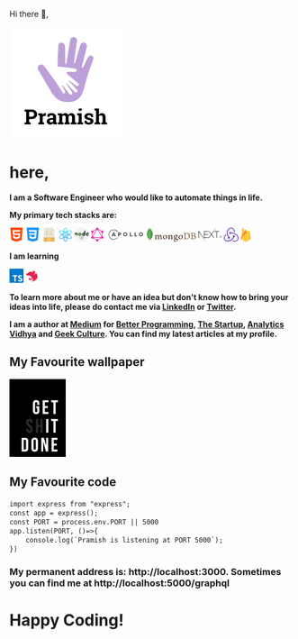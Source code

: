 Hi there 👋,

![Pramish Logo](pramish.png)

# here,

**I am a Software Engineer who would like to automate things in life.**

**My primary tech stacks are:**

<svg version="1.1" id="Layer_1" xmlns="http://www.w3.org/2000/svg" xmlns:xlink="http://www.w3.org/1999/xlink" x="0px" y="0px" height="25px"
	 viewBox="0 0 434.147 434.147" style="enable-background:new 0 0 434.147 434.147;" xml:space="preserve"><path style="fill:#FC490B;" d="M27.336,14.372l28.177,360.474c0.423,5.413,4.087,10.029,9.263,11.67l148.268,47.008
	c2.622,0.831,5.437,0.831,8.059,0l148.268-47.008c5.176-1.641,8.84-6.257,9.263-11.67l28.177-360.474
	C407.417,6.622,401.292,0,393.519,0H40.629C32.856,0,26.731,6.622,27.336,14.372z M334.553,126.215H150.918l5.542,51.105h174.099
	L319.17,323.013l-102.096,32.369l-102.096-32.369l-5.95-76.116h53.588v37.336l55.89,15l55.556-15l4.31-59.503H107.295L95.937,79.419
	H338.21L334.553,126.215z"/><g></g><g></g><g></g><g></g><g></g><g></g><g></g><g></g><g></g><g></g><g></g><g></g><g></g><g></g><g></g>
</svg> <svg version="1.1" id="Capa_1" xmlns="http://www.w3.org/2000/svg" xmlns:xlink="http://www.w3.org/1999/xlink" x="0px" y="0px" height="25px"
	 viewBox="0 0 512 512" style="enable-background:new 0 0 512 512;" xml:space="preserve"><polygon style="fill:#2196F3;" points="32,0 72.8,460.8 256,512 439.136,460.832 480,0 "/><polygon style="fill:#FAFAFA;" points="392.768,150.688 387.616,208.576 372.064,382.112 256,414.208 255.904,414.24 
	139.904,382.112 131.808,291.36 188.64,291.36 192.864,338.432 255.936,355.456 255.968,355.424 319.136,338.4 327.744,259.968 
	129.088,260.512 123.456,206.88 332.512,204.416 336.736,147.008 117.856,147.616 114.176,94.208 256,94.208 397.824,94.208 "/><g></g><g></g><g></g><g></g><g></g><g></g><g></g><g></g><g></g><g></g><g></g><g></g><g></g><g></g><g></g></svg>
<svg version="1.1" id="Capa_1" xmlns="http://www.w3.org/2000/svg" xmlns:xlink="http://www.w3.org/1999/xlink" x="0px" y="0px" height="25px"
	 viewBox="0 0 56 56" style="enable-background:new 0 0 56 56;" xml:space="preserve"><g><path style="fill:#E9E9E0;" d="M36.985,0H7.963C7.155,0,6.5,0.655,6.5,1.926V55c0,0.345,0.655,1,1.463,1h40.074
		c0.808,0,1.463-0.655,1.463-1V12.978c0-0.696-0.093-0.92-0.257-1.085L37.607,0.257C37.442,0.093,37.218,0,36.985,0z"/><polygon style="fill:#D9D7CA;" points="37.5,0.151 37.5,12 49.349,12 	"/><path style="fill:#EEAF4B;" d="M48.037,56H7.963C7.155,56,6.5,55.345,6.5,54.537V39h43v15.537C49.5,55.345,48.845,56,48.037,56z"/><g><path style="fill:#FFFFFF;" d="M26.021,42.719v7.848c0,0.474-0.087,0.873-0.26,1.196c-0.174,0.323-0.406,0.583-0.697,0.779
			c-0.292,0.196-0.627,0.333-1.005,0.41s-0.769,0.116-1.169,0.116c-0.201,0-0.436-0.021-0.704-0.062s-0.547-0.104-0.834-0.191
			s-0.563-0.185-0.827-0.294c-0.265-0.109-0.488-0.232-0.67-0.369l0.697-1.107c0.091,0.063,0.221,0.13,0.39,0.198
			s0.353,0.132,0.554,0.191c0.2,0.06,0.41,0.111,0.629,0.157s0.424,0.068,0.615,0.068c0.482,0,0.868-0.094,1.155-0.28
			s0.439-0.504,0.458-0.95v-7.711H26.021z"/><path style="fill:#FFFFFF;" d="M34.184,50.238c0,0.364-0.075,0.718-0.226,1.06s-0.362,0.643-0.636,0.902s-0.611,0.467-1.012,0.622
			c-0.401,0.155-0.857,0.232-1.367,0.232c-0.219,0-0.444-0.012-0.677-0.034s-0.468-0.062-0.704-0.116
			c-0.237-0.055-0.463-0.13-0.677-0.226s-0.399-0.212-0.554-0.349l0.287-1.176c0.127,0.073,0.289,0.144,0.485,0.212
			s0.398,0.132,0.608,0.191c0.209,0.06,0.419,0.107,0.629,0.144c0.209,0.036,0.405,0.055,0.588,0.055c0.556,0,0.982-0.13,1.278-0.39
			s0.444-0.645,0.444-1.155c0-0.31-0.105-0.574-0.314-0.793c-0.21-0.219-0.472-0.417-0.786-0.595s-0.654-0.355-1.019-0.533
			c-0.365-0.178-0.707-0.388-1.025-0.629c-0.319-0.241-0.584-0.526-0.793-0.854c-0.21-0.328-0.314-0.738-0.314-1.23
			c0-0.446,0.082-0.843,0.246-1.189s0.385-0.641,0.663-0.882s0.602-0.426,0.971-0.554s0.759-0.191,1.169-0.191
			c0.419,0,0.843,0.039,1.271,0.116c0.428,0.077,0.774,0.203,1.039,0.376c-0.055,0.118-0.119,0.248-0.191,0.39
			c-0.073,0.142-0.142,0.273-0.205,0.396c-0.064,0.123-0.119,0.226-0.164,0.308c-0.046,0.082-0.073,0.128-0.082,0.137
			c-0.055-0.027-0.116-0.063-0.185-0.109s-0.167-0.091-0.294-0.137c-0.128-0.046-0.297-0.077-0.506-0.096
			c-0.21-0.019-0.479-0.014-0.807,0.014c-0.183,0.019-0.355,0.07-0.52,0.157s-0.311,0.193-0.438,0.321
			c-0.128,0.128-0.229,0.271-0.301,0.431c-0.073,0.159-0.109,0.313-0.109,0.458c0,0.364,0.104,0.658,0.314,0.882
			c0.209,0.224,0.469,0.419,0.779,0.588c0.31,0.169,0.646,0.333,1.012,0.492c0.364,0.159,0.704,0.354,1.019,0.581
			s0.576,0.513,0.786,0.854C34.078,49.261,34.184,49.7,34.184,50.238z"/></g><g><path style="fill:#EEAF4B;" d="M19.5,19v-4c0-0.551,0.448-1,1-1c0.553,0,1-0.448,1-1s-0.447-1-1-1c-1.654,0-3,1.346-3,3v4
			c0,1.103-0.897,2-2,2c-0.553,0-1,0.448-1,1s0.447,1,1,1c1.103,0,2,0.897,2,2v4c0,1.654,1.346,3,3,3c0.553,0,1-0.448,1-1
			s-0.447-1-1-1c-0.552,0-1-0.449-1-1v-4c0-1.2-0.542-2.266-1.382-3C18.958,21.266,19.5,20.2,19.5,19z"/><circle style="fill:#EEAF4B;" cx="27.5" cy="18.5" r="1.5"/><path style="fill:#EEAF4B;" d="M39.5,21c-1.103,0-2-0.897-2-2v-4c0-1.654-1.346-3-3-3c-0.553,0-1,0.448-1,1s0.447,1,1,1
			c0.552,0,1,0.449,1,1v4c0,1.2,0.542,2.266,1.382,3c-0.84,0.734-1.382,1.8-1.382,3v4c0,0.551-0.448,1-1,1c-0.553,0-1,0.448-1,1
			s0.447,1,1,1c1.654,0,3-1.346,3-3v-4c0-1.103,0.897-2,2-2c0.553,0,1-0.448,1-1S40.053,21,39.5,21z"/><path style="fill:#EEAF4B;" d="M27.5,24c-0.553,0-1,0.448-1,1v3c0,0.552,0.447,1,1,1s1-0.448,1-1v-3
			C28.5,24.448,28.053,24,27.5,24z"/></g></g><g></g><g></g><g></g><g></g><g></g><g></g><g></g><g></g><g></g><g></g><g></g><g></g><g></g><g></g><g></g></svg> <svg height="25px" viewBox="-28 0 480 480" xmlns="http://www.w3.org/2000/svg" xmlns:xlink="http://www.w3.org/1999/xlink"><linearGradient id="a" gradientUnits="userSpaceOnUse" x1="212.205037" x2="212.205037" y1="476.432" y2="-26.208"><stop offset="0" stop-color="#006df0"/><stop offset="1" stop-color="#00e7f0"/></linearGradient><g fill="url(#a)"><path d="m212.203125 200c-22.089844 0-40 17.910156-40 40s17.910156 40 40 40c22.09375 0 40-17.910156 40-40-.023437-22.082031-17.917969-39.972656-40-40zm0 64c-13.253906 0-24-10.746094-24-24s10.746094-24 24-24c13.257813 0 24 10.746094 24 24s-10.742187 24-24 24zm0 0"/><path d="m351.40625 240c12.023438-10.164062 23.449219-21.015625 34.222656-32.496094 34.214844-37.007812 46.128906-67.273437 34.449219-87.503906-16.800781-29.0625-73.234375-23.671875-138.242187-.566406-12.519532-67.847656-36.078126-119.433594-69.632813-119.433594-33.550781 0-57.109375 51.585938-69.597656 119.441406-65.007813-23.105468-121.464844-28.496094-138.242188.558594-11.679687 20.230469.234375 50.496094 34.449219 87.503906 10.765625 11.480469 22.179688 22.328125 34.191406 32.496094-12.023437 10.164062-23.449218 21.015625-34.222656 32.496094-34.191406 37.007812-46.105469 67.273437-34.425781 87.503906 8 13.871094 25.050781 19.894531 47.753906 19.894531 31.011719-1.519531 61.574219-8.050781 90.496094-19.34375 12.488281 67.863281 36.046875 119.449219 69.597656 119.449219 33.554687 0 57.113281-51.585938 69.601563-119.441406 28.921874 11.285156 59.480468 17.816406 90.488281 19.335937 22.695312 0 39.742187-6.03125 47.753906-19.894531 11.679687-20.230469-.234375-50.496094-34.449219-87.503906-10.765625-11.480469-22.179687-22.328125-34.191406-32.496094zm54.816406-112c7.488282 12.976562-4.601562 38.640625-32.335937 68.640625-10.984375 11.6875-22.65625 22.703125-34.960938 32.992187-14.769531-11.878906-30.855469-23.65625-48.121093-35.066406-1.253907-20.253906-3.359376-40.207031-6.273438-59.199218 64.472656-23.144532 111.480469-24.96875 121.664062-7.367188zm-162.019531 167.425781c-10.847656 6.25-21.511719 12.066407-32 17.453125-10.472656-5.375-21.140625-11.195312-32-17.453125-10.710937-6.1875-21.046875-12.59375-31.117187-19.089843-.585938-11.726563-.882813-23.839844-.882813-36.335938s.296875-24.609375.882813-36.335938c10.070312-6.496093 20.40625-12.902343 31.117187-19.089843 10.839844-6.253907 21.507813-12.070313 32-17.445313 10.480469 5.390625 21.167969 11.199219 32 17.445313 10.714844 6.1875 21.050781 12.59375 31.121094 19.089843.585937 11.726563.878906 23.839844.878906 36.335938s-.292969 24.609375-.878906 36.335938c-10.070313 6.496093-20.40625 12.902343-31.121094 19.089843zm29.867187.710938c-1.167968 15.046875-2.785156 29.328125-4.800781 42.742187-12.625-4.984375-25.808593-10.726562-39.433593-17.246094 7.519531-4 14.992187-8.105468 22.34375-12.34375 7.351562-4.242187 14.738281-8.695312 21.890624-13.152343zm-79.519531 25.464843c-13.601562 6.511719-26.808593 12.261719-39.433593 17.246094-1.992188-13.414062-3.609376-27.695312-4.800782-42.742187 7.152344 4.453125 14.441406 8.835937 21.863282 13.152343 7.378906 4.269532 14.847656 8.34375 22.371093 12.34375zm-61.890625-56.21875c-12.175781-8.335937-23.671875-16.796874-34.496094-25.382812 10.796876-8.570312 22.292969-17.042969 34.496094-25.414062-.289062 8.476562-.457031 16.964843-.457031 25.414062s.167969 16.9375.457031 25.414062zm17.679688-81.550781c1.167968-15.039062 2.785156-29.3125 4.800781-42.71875 12.609375 4.976563 25.777344 10.726563 39.382813 17.230469-7.507813 3.988281-14.941407 8.101562-22.292969 12.335938-7.457031 4.320312-14.753907 8.714843-21.890625 13.183593zm79.539062-25.433593c13.597656-6.511719 26.796875-12.253907 39.414063-17.238282 1.992187 13.414063 3.609375 27.695313 4.800781 42.742188-7.167969-4.484375-14.464844-8.882813-21.890625-13.191406-7.34375-4.238282-14.804687-8.3125-22.324219-12.3125zm61.871094 56.226562c12.175781 8.328125 23.671875 16.789062 34.496094 25.375-10.796875 8.566406-22.292969 17.039062-34.496094 25.414062.285156-8.476562.453125-16.964843.453125-25.414062s-.167969-16.9375-.453125-25.414062zm-79.546875-198.625c20.363281 0 42.273437 41.65625 54.441406 109.078125-17.902343 6.96875-36.246093 15.128906-54.398437 24.179687-18.191406-9.050781-36.546875-17.210937-54.402344-24.179687 12.089844-67.414063 34-109.078125 54.359375-109.078125zm-161.652344 180.640625c-27.738281-30-39.824219-55.664063-32.335937-68.640625 4.519531-7.824219 16.277344-11.816406 33.597656-11.816406 30.207031 1.589844 59.957031 8.074218 88.089844 19.199218-2.914063 18.960938-5.015625 38.90625-6.273438 59.152344-17.265625 11.410156-33.351562 23.199219-48.121094 35.066406-12.300781-10.277343-23.976562-21.285156-34.957031-32.960937zm-32.335937 155.359375c-7.488282-12.976562 4.597656-38.640625 32.335937-68.640625 10.980469-11.6875 22.652344-22.703125 34.957031-32.992187 14.769532 11.878906 30.855469 23.65625 48.121094 35.066406 1.257813 20.253906 3.359375 40.207031 6.273438 59.199218-64.496094 23.144532-111.503906 24.96875-121.6875 7.367188zm193.988281 112c-20.359375 0-42.261719-41.65625-54.398437-109.070312 17.894531-6.96875 36.25-15.128907 54.441406-24.175782 18.191406 9.046875 36.542968 17.207032 54.4375 24.175782-12.214844 67.414062-34.117188 109.070312-54.480469 109.070312zm193.992187-112c-10.175781 17.601562-57.214843 15.777344-121.6875-7.390625 2.914063-18.96875 5.015626-38.921875 6.273438-59.203125 17.265625-11.40625 33.351562-23.199219 48.121094-35.0625 12.304687 10.285156 23.976562 21.304688 34.957031 32.992188 27.738281 30.023437 39.824219 55.6875 32.335937 68.664062zm0 0"/></g></svg> <svg height="25px" version="1.1" id="Capa_1" xmlns="http://www.w3.org/2000/svg" xmlns:xlink="http://www.w3.org/1999/xlink" x="0px" y="0px"
	 viewBox="0 0 512 512" style="enable-background:new 0 0 512 512;" xml:space="preserve"><path style="fill:#F2F2F2;" d="M512,256c0,141.385-114.615,256-256,256C125.555,512,17.899,414.438,2.027,288.298
	C0.69,277.723,0,266.94,0,256c0-20.041,2.299-39.549,6.656-58.264C33.029,84.428,134.656,0,256,0
	c121.041,0,222.469,84.01,249.135,196.901c3.5,14.764,5.705,30.02,6.51,45.641C511.885,247.003,512,251.486,512,256z"/><polygon style="fill:#3B8739;" points="243.195,276.559 243.195,210 185.553,176.721 127.912,210 127.912,276.559 185.553,309.838 
	"/><path style="fill:#333333;" d="M470.204,266.459l37.564,21.692l-37.564,21.692l-57.637-33.28v-66.56l57.637-33.28l34.931,20.177
	c3.5,14.764,5.705,30.02,6.51,45.641l-21.358,12.33v-23.186l-20.083-11.588l-20.083,11.588v23.186L470.204,266.459z"/><polygon style="fill:#66A060;" points="481.392,249.74 481.392,236.82 470.203,230.36 459.013,236.82 459.013,249.74 
	470.203,256.201 "/><path style="fill:#333333;" d="M100.686,210.004v87.771l-38.442-21.932v-44.993L43.05,219.763l-19.195,11.086v44.993L2.027,288.298
	C0.69,277.723,0,266.94,0,256c0-20.041,2.299-39.549,6.656-58.264l36.394-21.013L100.686,210.004z"/><rect x="127.906" y="210.001" transform="matrix(0.5 0.866 -0.866 0.5 303.4564 -39.0495)" style="fill:#6DA75D;" width="115.281" height="66.557"/><polygon style="fill:#55A344;" points="127.912,276.559 147.704,244.283 127.912,210 "/><polygon style="fill:#639D57;" points="223.979,243.277 243.195,210 185.553,176.721 "/><path style="fill:#333333;" d="M346.551,99.579v88.304l-19.32-11.16l-57.647,33.28v66.56l57.647,33.28l57.637-33.28V120.09
	L346.551,99.579z M346.446,254.37l-19.216,11.097l-19.216-11.097v-22.183l19.216-11.097l19.216,11.097V254.37z"/><g><path style="fill:#66A060;" d="M282.149,358.717c0,0-1.132-9.729-11.539-9.729c-10.408,0-17.534,1.357-17.534,7.127
		s20.25,5.77,27.943,8.032c7.693,2.262,14.48,8.145,11.086,18.553c-3.394,10.408-13.802,11.539-29.866,11.539
		s-19.685-13.35-19.685-18.553h9.05c0,0-1.132,8.145,9.502,9.502c10.634,1.357,20.802,2.121,22.173-6.108
		c1.81-10.861-34.391-5.43-37.559-16.064c-2.676-8.985-1.132-20.815,16.969-22.626c18.101-1.811,28.056,6.181,28.056,18.101
		L282.149,358.717z"/><path style="fill:#66A060;" d="M194.723,401.131l20.008,11.551c10.053,5.804,22.619-1.451,22.619-13.059v-20.242v-37.253h-8.155
		v55.227c0,6.339-6.862,10.302-12.353,7.131l-13.965-8.062v-58.94l51.043-29.467l51.043,29.467v58.94l-51.043,29.467l-14.704-8.489
		l-9.602,3.872l24.305,14.033l59.198-34.179v-68.351L253.92,298.6l-59.198,34.179v68.352H194.723z"/></g><g></g><g></g><g></g><g></g><g></g><g></g><g></g><g></g><g></g><g></g><g></g><g></g><g></g><g></g><g></g>
</svg> <svg height="25px" viewBox="0 0 256 288" xmlns="http://www.w3.org/2000/svg" preserveAspectRatio="xMidYMid"><path d="M152.576 32.963l59.146 34.15a25.819 25.819 0 0 1 5.818-4.604c12.266-7.052 27.912-2.865 35.037 9.402 7.052 12.267 2.865 27.912-9.402 35.037a25.698 25.698 0 0 1-6.831 2.72v68.325a25.7 25.7 0 0 1 6.758 2.702c12.34 7.125 16.527 22.771 9.402 35.038-7.052 12.266-22.771 16.453-35.038 9.402a25.464 25.464 0 0 1-6.34-5.147l-58.786 33.94a25.671 25.671 0 0 1 1.295 8.08c0 14.103-11.458 25.636-25.635 25.636-14.177 0-25.635-11.46-25.635-25.636 0-2.52.362-4.954 1.037-7.253l-59.13-34.14a25.824 25.824 0 0 1-5.738 4.52c-12.34 7.051-27.986 2.864-35.038-9.402-7.051-12.267-2.864-27.913 9.402-35.038a25.71 25.71 0 0 1 6.758-2.703v-68.324a25.698 25.698 0 0 1-6.831-2.72C.558 99.897-3.629 84.178 3.423 71.911c7.052-12.267 22.77-16.454 35.037-9.402a25.82 25.82 0 0 1 5.79 4.575l59.163-34.159a25.707 25.707 0 0 1-1.048-7.29C102.365 11.46 113.823 0 128 0c14.177 0 25.635 11.459 25.635 25.635 0 2.548-.37 5.007-1.059 7.328zm-6.162 10.522l59.287 34.23a25.599 25.599 0 0 0 2.437 19.831c3.609 6.278 9.488 10.44 16.013 12.062v68.41c-.333.081-.664.17-.993.264L145.725 44.17c.234-.224.464-.452.689-.684zm-36.123.7l-77.432 134.11a25.824 25.824 0 0 0-1.01-.27v-68.417c6.525-1.622 12.404-5.784 16.013-12.062a25.6 25.6 0 0 0 2.427-19.869l59.27-34.22c.239.247.483.49.732.727zm24.872 6.075l77.414 134.08a25.492 25.492 0 0 0-4.513 5.757 25.7 25.7 0 0 0-2.702 6.758H50.64a25.71 25.71 0 0 0-2.704-6.758 25.825 25.825 0 0 0-4.506-5.724l77.429-134.107A25.715 25.715 0 0 0 128 51.27c2.487 0 4.89-.352 7.163-1.01zm11.795 194.478l58.902-34.008a25.865 25.865 0 0 1-.473-1.682H50.607c-.082.333-.171.663-.266.992l59.19 34.175A25.558 25.558 0 0 1 128 236.373a25.564 25.564 0 0 1 18.958 8.365z" fill="#E535AB" fill-rule="evenodd"/></svg>
<svg viewBox="-64 -42 972.6 331.6" xmlns="http://www.w3.org/2000/svg" height="25px"><g fill="#333"><path d="M137.6 72.4h-24.3l-35.1 91.1h22l5.7-15.5h33.2l-6-17h-21.9l14.2-39.2 25.3 71.7h22zM506.9 163.5V72.4h19.5v74h38.5v17.1zM619.4 163.5V72.4H639v74h38.5v17.1zM398.7 88.7c16.2 0 29.3 13.1 29.3 29.3s-13.1 29.3-29.3 29.3-29.3-13.1-29.3-29.3 13.2-29.3 29.3-29.3m0-17.8c-26 0-47.1 21.1-47.1 47.1s21.1 47.1 47.1 47.1 47.1-21.1 47.1-47.1-21.1-47.1-47.1-47.1zM767.3 88.7c16.2 0 29.3 13.1 29.3 29.3s-13.1 29.3-29.3 29.3S738 134.2 738 118s13.1-29.3 29.3-29.3m0-17.8c-26 0-47.1 21.1-47.1 47.1s21.1 47.1 47.1 47.1 47.1-21.1 47.1-47.1-21.1-47.1-47.1-47.1zM272 72.4h-42.5v91.1h19.4v-31.4H272c16.2 0 29.3-13.7 29.3-29.9 0-16.1-13.1-29.8-29.3-29.8zm0 41.9h-23.1V90.2H272c6.3 0 11.5 5.7 11.5 12s-5.2 12.1-11.5 12.1z"/><path d="M212.8 191.1c-1.7 0-3.2.8-4.1 2.1 0 0-4.4 5-6.7 7.4-10 10-21.6 17.8-34.5 23.3-13.4 5.7-27.6 8.5-42.3 8.5s-28.9-2.9-42.3-8.5c-12.9-5.5-24.6-13.3-34.5-23.3-10-10-17.8-21.6-23.3-34.5-5.7-13.4-8.5-27.6-8.5-42.3s2.9-28.9 8.5-42.3C30.5 68.6 38.3 56.9 48.3 47c10-10 21.6-17.8 34.5-23.3 13.4-5.7 27.6-8.5 42.3-8.5s28.9 2.9 42.3 8.5c9.4 4 18.1 9.2 26 15.6-.4 1.2-.7 2.6-.7 4 0 6.8 5.5 12.3 12.3 12.3s12.3-5.5 12.3-12.3S211.8 31 205 31c-1.7 0-3.3.3-4.7 1-20.5-16.8-46.6-26.9-75.2-26.9C59.6 5.1 6.5 58.2 6.5 123.8s53.1 118.7 118.7 118.7c36.7 0 69.4-16.6 91.2-42.8.9-.9 1.5-2.2 1.5-3.5-.1-2.8-2.4-5.1-5.1-5.1z"/></g><path d="M908.6 289.6H-64V-42h972.6z" fill="none"/></svg><svg height="25px" viewBox="0 0 512 146" xmlns="http://www.w3.org/2000/svg"><g fill="none" fill-rule="evenodd"><path d="M476.713 60.463c-.46.092-.922 1.107-.922 1.66-.092 3.692-.184 13.474-.184 20.118 0 .185.276.554.553.554 1.384.092 4.706.184 7.567.184 3.968 0 6.275-.553 7.568-1.106 3.321-1.662 4.89-5.261 4.89-9.23 0-8.95-6.275-12.365-15.596-12.365-.646-.092-2.49-.092-3.876.185zm23.81 41.25c0-9.136-6.737-14.212-18.918-14.212-.554 0-4.43-.092-5.353.092-.277.093-.645.278-.645.555 0 6.551-.093 16.98.184 21.04.184 1.753 1.477 4.245 3.046 4.983 1.66.923 5.444 1.107 8.028 1.107 7.29 0 13.658-4.06 13.658-13.565zm-42.634-46.325c.922 0 3.69.276 10.796.276 6.737 0 12.089-.184 18.641-.184 8.028 0 19.102 2.86 19.102 14.857 0 5.906-4.153 10.613-9.597 12.92-.276.092-.276.276 0 .368 7.751 1.939 14.581 6.737 14.581 15.78 0 8.86-5.537 14.489-13.566 17.996-4.891 2.122-10.981 2.86-17.164 2.86-4.707 0-17.349-.553-24.362-.368-.738-.278.646-3.6 1.291-4.153 1.662-.093 2.953-.185 4.707-.739 2.492-.645 2.768-1.384 3.137-5.167.185-3.23.185-14.674.185-22.794 0-11.166.093-18.733 0-22.424-.092-2.86-1.107-3.784-3.137-4.338-1.57-.276-4.153-.646-6.276-.922-.462-.462 1.107-3.6 1.662-3.968zm-53.248 57.399c2.216 1.752 6.553 2.49 10.429 2.49 4.983 0 9.966-.921 14.765-5.26 4.891-4.428 8.305-11.257 8.305-22.146 0-10.429-3.968-18.919-12.089-23.901-4.614-2.862-10.52-4.06-17.349-4.06-2.03 0-3.968.092-5.167.645-.278.185-.923 1.015-.923 1.476-.185 1.846-.185 16.057-.185 24.363 0 8.582 0 20.579.185 21.963 0 1.385.645 3.507 2.03 4.43zm-20.948-57.4c1.754 0 8.49.277 11.72.277 5.815 0 9.967-.276 20.948-.276 9.228 0 16.98 2.491 22.517 7.197 6.736 5.814 10.244 13.843 10.244 23.624 0 13.935-6.368 21.964-12.736 26.578-6.366 4.706-14.672 7.474-26.484 7.474-6.275 0-17.072-.184-26.024-.277h-.092c-.461-.83.738-4.06 1.476-4.152 2.4-.277 3.046-.37 4.246-.83 1.937-.739 2.307-1.754 2.584-5.168.276-6.368.184-14.027.184-22.702 0-6.182.092-18.272-.093-22.148-.276-3.229-1.66-4.06-4.429-4.614-1.384-.276-3.23-.646-5.813-.922-.37-.647 1.291-3.507 1.752-4.06z" fill="#8E714E"/><path d="M272.033 116.385c-2.307-.277-3.968-.645-5.998-1.568-.277-.185-.739-1.107-.739-1.477-.184-3.23-.184-12.458-.184-18.64 0-4.984-.83-9.321-2.953-12.366-2.492-3.508-6.09-5.537-10.705-5.537-4.06 0-9.505 2.768-14.027 6.644-.092.092-.83.739-.738-.277 0-1.015.185-3.045.277-4.43.093-1.292-.646-1.937-.646-1.937-2.953 1.476-11.258 3.414-14.304 3.69-2.214.463-2.768 2.585-.46 3.323h.092c2.49.738 4.152 1.569 5.443 2.4.923.738.831 1.753.831 2.584.092 6.92.092 17.533-.184 23.347-.092 2.307-.738 3.137-2.4 3.506l.185-.092c-1.292.277-2.307.553-3.876.738-.554.554-.554 3.507 0 4.153 1.015 0 6.367-.277 10.798-.277 6.09 0 9.228.277 10.796.277.646-.738.831-3.507.462-4.153-1.754-.092-3.046-.276-4.245-.646-1.661-.37-2.123-1.199-2.216-3.137-.183-4.892-.183-15.227-.183-22.24 0-1.938.553-2.861 1.106-3.415 2.123-1.845 5.538-3.137 8.583-3.137 2.953 0 4.89.923 6.367 2.123 2.03 1.66 2.676 4.06 2.953 5.813.461 3.968.277 11.812.277 18.641 0 3.691-.277 4.614-1.66 5.075-.647.277-2.308.647-4.246.83-.646.647-.461 3.508 0 4.154 2.676 0 5.814-.277 10.428-.277 5.721 0 9.413.277 10.89.277.46-.554.645-3.23.276-3.969zm25.562-35.25c-4.89 0-7.936 3.783-7.936 9.688 0 5.999 2.676 12.92 10.243 12.92 1.292 0 3.692-.554 4.798-1.846 1.754-1.66 2.954-4.983 2.954-8.49 0-7.659-3.784-12.273-10.059-12.273zm-.646 40.787c-1.845 0-3.138.554-3.968 1.016-3.876 2.49-5.629 4.89-5.629 7.752 0 2.675 1.015 4.797 3.23 6.643 2.676 2.307 6.367 3.415 11.073 3.415 9.413 0 13.566-5.076 13.566-10.058 0-3.508-1.754-5.815-5.352-7.106-2.584-1.108-7.29-1.662-12.92-1.662zm.646 23.994c-5.629 0-9.69-1.2-13.196-3.876-3.415-2.584-4.891-6.46-4.891-9.136 0-.738.185-2.769 1.846-4.614 1.014-1.108 3.23-3.23 8.49-6.829.184-.092.276-.184.276-.37 0-.184-.185-.369-.369-.46-4.337-1.661-5.629-4.338-5.999-5.814v-.185c-.091-.554-.276-1.107.555-1.661.646-.461 1.569-1.015 2.583-1.66 1.569-.924 3.23-1.939 4.245-2.77.185-.184.185-.368.185-.553 0-.185-.185-.37-.37-.461-6.458-2.123-9.688-6.922-9.688-14.12 0-4.706 2.122-8.951 5.905-11.627 2.584-2.03 9.044-4.522 13.289-4.522h.277c4.337.092 6.736 1.015 10.15 2.215 1.846.646 3.6.922 6 .922 3.598 0 5.167-1.107 6.458-2.398.093.184.278.646.37 1.845.092 1.2-.277 2.953-1.2 4.245-.738 1.015-2.399 1.754-4.06 1.754h-.462c-1.661-.185-2.4-.37-2.4-.37l-.368.185c-.092.185 0 .369.092.646l.093.185c.184.83.553 3.321.553 3.968 0 7.567-3.045 10.888-6.275 13.38-3.138 2.307-6.736 3.783-10.797 4.153-.092 0-.46 0-1.292.092-.461 0-1.107.093-1.2.093h-.092c-.738.184-2.583 1.107-2.583 2.675 0 1.384.83 3.046 4.798 3.323.83.092 1.66.092 2.584.185 5.26.368 11.812.83 14.857 1.845 4.245 1.568 6.921 5.352 6.921 9.874 0 6.83-4.89 13.197-13.011 17.164-3.968 1.754-7.937 2.677-12.274 2.677zm52.6-64.32c-1.937 0-3.691.46-4.983 1.383-3.598 2.215-5.444 6.645-5.444 13.104 0 12.09 6.09 20.58 14.765 20.58 2.584 0 4.614-.739 6.367-2.215 2.676-2.216 4.061-6.645 4.061-12.828 0-11.996-5.999-20.025-14.765-20.025zm1.662 39.496c-15.688 0-21.317-11.535-21.317-22.332 0-7.567 3.045-13.381 9.135-17.534 4.338-2.676 9.506-4.152 14.12-4.152 11.996 0 20.394 8.582 20.394 20.948 0 8.397-3.322 15.041-9.69 19.102-3.045 2.03-8.305 3.968-12.643 3.968h.001zM187.411 81.595c-1.938 0-3.691.461-4.984 1.384-3.598 2.215-5.444 6.645-5.444 13.104 0 12.09 6.09 20.58 14.765 20.58 2.584 0 4.614-.739 6.368-2.215 2.675-2.216 4.06-6.645 4.06-12.828 0-11.996-5.906-20.025-14.765-20.025zm1.661 39.497c-15.688 0-21.317-11.535-21.317-22.332 0-7.567 3.045-13.381 9.135-17.534 4.338-2.676 9.506-4.152 14.12-4.152 11.997 0 20.394 8.582 20.394 20.948 0 8.397-3.322 15.041-9.69 19.102-2.953 2.03-8.213 3.968-12.642 3.968zm-105.478-.923c-.185-.276-.37-1.107-.277-2.122 0-.739.185-1.2.277-1.384 1.938-.278 2.953-.555 4.06-.831 1.846-.462 2.584-1.476 2.676-3.783.278-5.537.278-16.058.185-23.348v-.185c0-.83 0-1.846-1.015-2.584-1.477-.922-3.23-1.752-5.537-2.4-.83-.275-1.384-.737-1.292-1.29 0-.554.554-1.2 1.754-1.385 3.045-.277 10.98-2.214 14.118-3.599.185.184.462.739.462 1.477l-.092 1.014c-.093 1.016-.185 2.216-.185 3.415 0 .369.37.646.738.646.185 0 .37-.092.554-.185 5.906-4.614 11.258-6.275 14.026-6.275 4.523 0 8.03 2.123 10.706 6.552.184.278.369.37.646.37.184 0 .46-.092.553-.277 5.445-4.153 10.89-6.645 14.488-6.645 8.582 0 13.658 6.368 13.658 17.165 0 3.045 0 7.013-.092 10.613 0 3.229-.092 6.182-.092 8.305 0 .46.645 1.937 1.66 2.214 1.292.646 3.046.923 5.353 1.292h.092c.185.646-.184 3.045-.553 3.507-.554 0-1.385 0-2.307-.092a136.208 136.208 0 0 0-7.014-.185c-5.721 0-8.674.092-11.536.277-.183-.738-.276-2.953 0-3.507 1.662-.276 2.492-.554 3.508-.83 1.846-.554 2.307-1.385 2.4-3.784 0-1.753.368-16.703-.186-20.302-.553-3.691-3.322-8.028-9.413-8.028-2.307 0-5.905.923-9.412 3.598-.184.185-.37.646-.37.923v.093c.37 1.937.37 4.153.37 7.567v5.998c0 4.153-.093 8.029 0 10.981 0 2.031 1.2 2.492 2.215 2.862.554.091.922.184 1.384.276.83.185 1.661.37 2.953.646.185.37.185 1.569-.092 2.584-.093.554-.278.83-.37.923-3.137-.092-6.367-.185-11.073-.185-1.384 0-3.784.093-5.814.093-1.662 0-3.23.092-4.152.092-.093-.185-.278-.83-.278-1.846 0-.83.185-1.476.37-1.661.461-.092.83-.184 1.292-.184 1.106-.185 2.03-.37 2.952-.554 1.57-.461 2.123-1.292 2.215-3.322.277-4.614.554-17.81-.092-21.133-1.107-5.352-4.152-8.028-9.044-8.028-2.86 0-6.46 1.384-9.412 3.6-.462.368-.831 1.29-.831 2.121v5.445c0 6.644 0 14.95.092 18.549.093 1.106.461 2.399 2.584 2.86.462.092 1.2.277 2.123.37l1.66.276c.186.554.093 2.769-.276 3.507-.923 0-2.03-.092-3.323-.092-1.937-.093-4.429-.185-7.197-.185-3.23 0-5.537.092-7.383.185-1.292-.185-2.307-.185-3.414-.185z" fill="#442D22"/><path d="M35.053 142.317l-3.783-1.293s.462-19.286-6.46-20.67c-4.613-5.353.74-227.013 17.35-.739 0 0-5.722 2.86-6.737 7.752-1.108 4.799-.37 14.95-.37 14.95z" fill="#FFF"/><path d="M35.053 142.317l-3.783-1.293s.462-19.286-6.46-20.67c-4.613-5.353.74-227.013 17.35-.739 0 0-5.722 2.86-6.737 7.752-1.108 4.799-.37 14.95-.37 14.95z" fill="#A6A385"/><path d="M37.084 123.676s33.13-21.779 25.377-67.09c-7.474-32.943-25.1-43.74-27.038-47.893C33.301 5.74 31.27.573 31.27.573l1.385 91.634c0 .093-2.861 28.054 4.43 31.47" fill="#FFF"/><path d="M37.084 123.676s33.13-21.779 25.377-67.09c-7.474-32.943-25.1-43.74-27.038-47.893C33.301 5.74 31.27.573 31.27.573l1.385 91.634c0 .093-2.861 28.054 4.43 31.47" fill="#499D4A"/><path d="M29.333 124.875S-1.767 103.65.079 66.277C1.832 28.903 23.795 10.539 28.04 7.217c2.769-2.953 2.861-4.061 3.046-7.014 1.938 4.153 1.569 62.106 1.845 68.934.83 26.3-1.476 50.756-3.598 55.738z" fill="#FFF"/><path d="M29.333 124.875S-1.767 103.65.079 66.277C1.832 28.903 23.795 10.539 28.04 7.217c2.769-2.953 2.861-4.061 3.046-7.014 1.938 4.153 1.569 62.106 1.845 68.934.83 26.3-1.476 50.756-3.598 55.738z" fill="#58AA50"/></g></svg>
<svg height="25px" viewBox=".145 .207 147.685 89.291" xmlns="http://www.w3.org/2000/svg"><path d="m34.992 23.495h27.855v2.219h-25.301v16.699h23.792v2.219h-23.792v18.334h25.591v2.219h-28.145zm30.35 0h2.96l13.115 18.334 13.405-18.334 18.233-23.288-29.955 43.549 15.436 21.429h-3.076l-14.043-19.502-14.101 19.502h-3.018l15.552-21.429-14.507-20.261zm34.297 2.219v-2.219h31.742v2.219h-14.623v39.47h-2.554v-39.47h-14.564zm-99.494-2.219h3.192l44.011 66.003-18.188-24.313-26.346-38.537-.116 38.537h-2.553zm130.98 38.801c-.523 0-.914-.405-.914-.928 0-.524.391-.929.913-.929.528 0 .913.405.913.929 0 .523-.385.928-.913.928zm2.508-2.443h1.367c.019.742.56 1.24 1.354 1.24.888 0 1.391-.535 1.391-1.539v-6.356h1.391v6.362c0 1.808-1.043 2.849-2.77 2.849-1.62 0-2.732-1.01-2.732-2.556zm7.322-.08h1.379c.118.853.95 1.395 2.149 1.395 1.117 0 1.937-.58 1.937-1.377 0-.685-.521-1.097-1.708-1.377l-1.155-.28c-1.62-.38-2.36-1.166-2.36-2.487 0-1.602 1.304-2.668 3.26-2.668 1.82 0 3.15 1.066 3.23 2.58h-1.354c-.13-.828-.85-1.346-1.894-1.346-1.1 0-1.832.53-1.832 1.34 0 .642.472 1.01 1.64 1.284l.987.243c1.838.43 2.596 1.178 2.596 2.53 0 1.72-1.33 2.799-3.453 2.799-1.987 0-3.323-1.029-3.422-2.637z"/></svg> <svg height="25px" viewBox="0 0 256 244" xmlns="http://www.w3.org/2000/svg" preserveAspectRatio="xMidYMid"><path d="M177.381 169.733c9.447-.978 16.614-9.122 16.288-18.896-.325-9.773-8.47-17.592-18.243-17.592h-.651c-10.1.326-17.918 8.796-17.592 18.895.326 4.887 2.28 9.122 5.212 12.054-11.076 21.828-28.016 37.791-53.426 51.148-17.266 9.122-35.183 12.38-53.1 10.1-14.66-1.955-26.062-8.47-33.23-19.222-10.424-15.963-11.401-33.23-2.605-50.496 6.19-12.38 15.962-21.502 22.152-26.063-1.303-4.235-3.258-11.402-4.235-16.614-47.237 34.207-42.35 80.468-28.016 102.295 10.75 16.29 32.577 26.389 56.684 26.389 6.515 0 13.03-.652 19.546-2.28 41.699-8.145 73.299-32.905 91.216-69.718zm57.336-40.397c-24.759-28.995-61.245-44.958-102.944-44.958h-5.212c-2.932-5.864-9.122-9.774-15.963-9.774h-.652C99.848 74.93 92.03 83.4 92.355 93.5c.326 9.773 8.47 17.592 18.243 17.592h.651c7.167-.326 13.357-4.887 15.963-11.077h5.864c24.759 0 48.214 7.167 69.39 21.176 16.288 10.751 28.016 24.76 34.531 41.7 5.538 13.683 5.212 27.04-.652 38.443-9.121 17.266-24.432 26.714-44.63 26.714-13.031 0-25.41-3.91-31.926-6.842-3.583 3.258-10.099 8.47-14.66 11.729 14.009 6.515 28.343 10.099 42.025 10.099 31.274 0 54.404-17.267 63.2-34.533 9.447-18.896 8.795-51.474-15.637-79.165zM69.225 175.27c.326 9.774 8.47 17.592 18.243 17.592h.652c10.099-.325 17.917-8.796 17.591-18.895-.325-9.774-8.47-17.592-18.243-17.592h-.651c-.652 0-1.63 0-2.28.325-13.357-22.153-18.895-46.26-16.94-72.323 1.302-19.547 7.818-36.488 19.22-50.497 9.447-12.054 27.69-17.918 40.07-18.243 34.531-.652 49.19 42.351 50.168 59.618 4.235.977 11.402 3.258 16.289 4.887C189.434 27.366 156.857 0 125.584 0c-29.32 0-56.359 21.176-67.11 52.451-14.985 41.7-5.212 81.771 13.031 113.372-1.628 2.28-2.606 5.864-2.28 9.448z" fill="#764ABC"/></svg> <svg height="25px" viewBox="0 0 256 351" xmlns="http://www.w3.org/2000/svg" xmlns:xlink="http://www.w3.org/1999/xlink" preserveAspectRatio="xMidYMid"><defs><path d="M1.253 280.732l1.605-3.131 99.353-188.518-44.15-83.475C54.392-1.283 45.074.474 43.87 8.188L1.253 280.732z" id="a"/><filter x="-50%" y="-50%" width="200%" height="200%" filterUnits="objectBoundingBox" id="b"><feGaussianBlur stdDeviation="17.5" in="SourceAlpha" result="shadowBlurInner1"/><feOffset in="shadowBlurInner1" result="shadowOffsetInner1"/><feComposite in="shadowOffsetInner1" in2="SourceAlpha" operator="arithmetic" k2="-1" k3="1" result="shadowInnerInner1"/><feColorMatrix values="0 0 0 0 0 0 0 0 0 0 0 0 0 0 0 0 0 0 0.06 0" in="shadowInnerInner1"/></filter><path d="M134.417 148.974l32.039-32.812-32.039-61.007c-3.042-5.791-10.433-6.398-13.443-.59l-17.705 34.109-.53 1.744 31.678 58.556z" id="c"/><filter x="-50%" y="-50%" width="200%" height="200%" filterUnits="objectBoundingBox" id="d"><feGaussianBlur stdDeviation="3.5" in="SourceAlpha" result="shadowBlurInner1"/><feOffset dx="1" dy="-9" in="shadowBlurInner1" result="shadowOffsetInner1"/><feComposite in="shadowOffsetInner1" in2="SourceAlpha" operator="arithmetic" k2="-1" k3="1" result="shadowInnerInner1"/><feColorMatrix values="0 0 0 0 0 0 0 0 0 0 0 0 0 0 0 0 0 0 0.09 0" in="shadowInnerInner1"/></filter></defs><path d="M0 282.998l2.123-2.972L102.527 89.512l.212-2.017L58.48 4.358C54.77-2.606 44.33-.845 43.114 6.951L0 282.998z" fill="#FFC24A"/><use fill="#FFA712" fill-rule="evenodd" xlink:href="#a"/><use filter="url(#b)" xlink:href="#a"/><path d="M135.005 150.38l32.955-33.75-32.965-62.93c-3.129-5.957-11.866-5.975-14.962 0L102.42 87.287v2.86l32.584 60.233z" fill="#F4BD62"/><use fill="#FFA50E" fill-rule="evenodd" xlink:href="#c"/><use filter="url(#d)" xlink:href="#c"/><path fill="#F6820C" d="M0 282.998l.962-.968 3.496-1.42 128.477-128 1.628-4.431-32.05-61.074z"/><path d="M139.121 347.551l116.275-64.847-33.204-204.495c-1.039-6.398-8.888-8.927-13.468-4.34L0 282.998l115.608 64.548a24.126 24.126 0 0 0 23.513.005" fill="#FDE068"/><path d="M254.354 282.16L221.402 79.218c-1.03-6.35-7.558-8.977-12.103-4.424L1.29 282.6l114.339 63.908a23.943 23.943 0 0 0 23.334.006l115.392-64.355z" fill="#FCCA3F"/><path d="M139.12 345.64a24.126 24.126 0 0 1-23.512-.005L.931 282.015l-.93.983 115.607 64.548a24.126 24.126 0 0 0 23.513.005l116.275-64.847-.285-1.752-115.99 64.689z" fill="#EEAB37"/></svg>

**I am learning**

<svg id="Layer_1" xmlns="http://www.w3.org/2000/svg" viewBox="0 0 400 400" height="25px"><style>.st0{fill:#007acc}.st1{fill:#fff}</style><path class="st0" d="M0 200V0h400v400H0"/><path class="st1" d="M87.7 200.7V217h52v148h36.9V217h52v-16c0-9 0-16.3-.4-16.5 0-.3-31.7-.4-70.2-.4l-70 .3v16.4l-.3-.1zM321.4 184c10.2 2.4 18 7 25 14.3 3.7 4 9.2 11 9.6 12.8 0 .6-17.3 12.3-27.8 18.8-.4.3-2-1.4-3.6-4-5.2-7.4-10.5-10.6-18.8-11.2-12-.8-20 5.5-20 16 0 3.2.6 5 1.8 7.6 2.7 5.5 7.7 8.8 23.2 15.6 28.6 12.3 41 20.4 48.5 32 8.5 13 10.4 33.4 4.7 48.7-6.4 16.7-22 28-44.3 31.7-7 1.2-23 1-30.5-.3-16-3-31.3-11-40.7-21.3-3.7-4-10.8-14.7-10.4-15.4l3.8-2.4 15-8.7 11.3-6.6 2.6 3.5c3.3 5.2 10.7 12.2 15 14.6 13 6.7 30.4 5.8 39-2 3.7-3.4 5.3-7 5.3-12 0-4.6-.7-6.7-3-10.2-3.2-4.4-9.6-8-27.6-16-20.7-8.8-29.5-14.4-37.7-23-4.7-5.2-9-13.3-11-20-1.5-5.8-2-20-.6-25.7 4.3-20 19.4-34 41-38 7-1.4 23.5-.8 30.4 1l-.2.2z"/></svg> <svg height="25px" viewBox="-1.81562535 -35.9717291 283.61762535 309.31637596" xmlns="http://www.w3.org/2000/svg"><path d="m153.338 4.24c-1.809 0-3.489.388-5.04.905 3.296 2.197 5.105 5.105 6.01 8.4.065.453.194.776.258 1.228.065.388.13.775.13 1.163.258 5.687-1.487 6.397-2.715 9.758-1.874 4.33-1.357 8.982.905 12.73.194.452.452.969.776 1.421-2.456-16.348 11.179-18.804 13.699-23.909.194-4.459-3.49-7.431-6.397-9.499-2.78-1.68-5.3-2.197-7.626-2.197zm20.55 3.683c-.26 1.487-.065 1.099-.13 1.874-.064.517-.064 1.163-.129 1.68-.129.517-.258 1.034-.452 1.551-.13.517-.323 1.034-.517 1.551-.259.517-.452.97-.71 1.486-.195.259-.324.517-.518.776l-.388.581c-.323.453-.646.905-.969 1.293-.388.388-.71.84-1.163 1.163v.065c-.388.323-.775.71-1.228 1.034-1.357 1.033-2.908 1.809-4.33 2.778-.452.323-.904.582-1.292.97-.452.323-.84.646-1.227 1.033-.453.388-.776.776-1.164 1.228-.323.388-.71.84-.969 1.293-.323.452-.646.904-.905 1.357-.258.517-.452.969-.71 1.486-.194.517-.388.97-.517 1.486a20.921 20.921 0 0 0 -.453 1.616c-.064.258-.064.581-.129.84-.065.258-.065.517-.129.775 0 .517-.065 1.099-.065 1.616 0 .387 0 .775.065 1.163 0 .517.065 1.034.194 1.615.065.517.194 1.034.323 1.551.194.517.323 1.034.517 1.55.13.324.323.647.452.906l-14.862-5.752c-2.52-.71-4.976-1.357-7.496-1.938l-4.071-.97a119.971 119.971 0 0 0 -11.76-1.744c-.13 0-.195-.065-.324-.065-3.877-.388-7.69-.581-11.567-.581-2.843 0-5.686.129-8.465.323-3.942.258-7.884.775-11.825 1.421-.97.13-1.94.323-2.908.517-2.004.388-3.942.84-5.816 1.293l-2.908.775c-.97.388-1.874.84-2.779 1.228l-2.132.97c-.13.064-.259.064-.323.128-.646.323-1.228.582-1.81.905-.193.065-.323.13-.452.194-.71.323-1.421.71-2.003 1.034-.452.194-.905.452-1.292.646-.194.13-.453.259-.582.323-.582.323-1.163.646-1.68.97-.582.322-1.099.646-1.551.969s-.905.581-1.292.904c-.065.065-.13.065-.194.13-.388.258-.84.581-1.228.904l-.13.13-.968.775c-.13.064-.26.194-.388.258-.323.259-.646.582-.97.84-.064.13-.193.194-.258.259-.388.388-.775.71-1.163 1.098-.065 0-.065.065-.13.13-.387.323-.775.71-1.163 1.098-.064.065-.064.13-.129.13a15.16 15.16 0 0 0 -.969 1.033c-.13.13-.323.259-.452.388-.323.388-.711.775-1.099 1.163-.065.13-.194.194-.258.323-.517.517-.97 1.034-1.487 1.551l-.193.194c-1.034 1.098-2.133 2.197-3.296 3.166a36.732 36.732 0 0 1 -3.619 2.843 48.856 48.856 0 0 1 -3.877 2.456 39.382 39.382 0 0 1 -4.071 1.939 46.55 46.55 0 0 1 -4.2 1.55c-2.714.582-5.493 1.68-7.884 1.874-.517 0-1.098.13-1.615.194-.582.13-1.099.259-1.616.388l-1.55.582c-.518.193-1.035.452-1.552.71-.452.323-.969.582-1.421.905-.453.323-.905.71-1.293 1.099-.452.323-.904.775-1.292 1.163-.388.452-.775.84-1.099 1.292-.323.517-.71.97-.969 1.486-.323.453-.646.97-.904 1.487-.26.581-.517 1.098-.711 1.68a49.803 49.803 0 0 0 -.582 1.68c-.129.517-.258 1.034-.323 1.55 0 .066-.065.13-.065.195-.129.581-.129 1.357-.194 1.744-.064.453-.129.84-.129 1.293 0 .258 0 .581.065.84.065.452.13.84.259 1.228.129.387.258.775.452 1.163v.064c.194.388.452.776.71 1.164.26.387.518.775.84 1.163.324.323.712.71 1.1 1.034.387.387.775.71 1.227 1.034 1.551 1.357 1.939 1.809 3.942 2.843.323.194.646.323 1.034.517.065 0 .129.064.194.064 0 .13 0 .194.064.324.065.517.194 1.034.324 1.55a8.71 8.71 0 0 0 .516 1.551c.194.388.324.776.517 1.164.065.129.13.258.194.323.259.517.517.969.776 1.421l.969 1.357c.323.388.71.84 1.099 1.228.387.388.775.71 1.227 1.099 0 0 .065.064.13.064.387.323.775.647 1.163.905.452.323.904.582 1.421.84.453.259.97.517 1.487.71.387.195.84.324 1.292.453.065.065.129.065.258.13.26.064.582.129.84.193-.193 3.49-.258 6.785.26 7.948.58 1.293 3.424-2.649 6.267-7.172-.388 4.458-.646 9.693 0 11.243.711 1.616 4.588-3.424 7.948-8.982 45.816-10.597 87.625 21.067 92.019 65.783-.84-6.979-9.435-10.856-13.377-9.887-1.938 4.782-5.234 10.921-10.533 14.734a41.434 41.434 0 0 0 -.646-12.924c-1.421 5.945-4.2 11.502-8.013 16.284-6.138.452-12.277-2.52-15.508-6.98-.259-.193-.323-.58-.517-.84-.194-.452-.388-.904-.517-1.356a5.365 5.365 0 0 1 -.388-1.357c-.065-.453-.065-.905-.065-1.422v-.97c.065-.452.194-.904.323-1.356.13-.453.259-.905.453-1.357.258-.453.452-.905.775-1.357 1.099-3.102 1.099-5.622-.904-7.108a7.36 7.36 0 0 0 -1.228-.647c-.259-.064-.582-.193-.84-.258-.194-.065-.323-.13-.517-.194-.453-.13-.905-.259-1.357-.323a4.923 4.923 0 0 0 -1.357-.194c-.453-.065-.97-.13-1.422-.13-.323 0-.646.066-.97.066-.516 0-.968.064-1.42.193-.453.065-.905.13-1.358.259-.452.13-.905.259-1.357.452-.452.194-.84.388-1.292.582-.388.194-.776.452-1.228.646-15.056 9.822-6.074 32.827 4.2 39.483-3.877.71-7.819 1.55-8.917 2.39l-.13.13c2.78 1.68 5.687 3.102 8.724 4.33 4.136 1.356 8.53 2.584 10.469 3.101v.065a62.516 62.516 0 0 0 16.284 1.163c28.626-2.003 52.083-23.78 56.348-52.471.13.581.259 1.098.388 1.68.194 1.163.452 2.39.581 3.619v.064c.13.582.194 1.164.259 1.68v.26c.065.58.13 1.162.13 1.68.064.71.128 1.42.128 2.132v1.034c0 .323.065.71.065 1.033 0 .388-.065.776-.065 1.164v.904c0 .453-.065.84-.065 1.293 0 .258 0 .517-.064.84 0 .452-.065.904-.065 1.421-.065.194-.065.388-.065.582-.064.517-.129.97-.194 1.486 0 .194 0 .388-.064.582-.065.646-.194 1.228-.259 1.874v.129c-.129.582-.258 1.228-.388 1.81v.193l-.387 1.745c0 .065-.065.194-.065.259-.13.581-.259 1.163-.452 1.744v.194c-.194.647-.388 1.228-.517 1.81-.065.064-.065.129-.065.129l-.582 1.938c-.258.647-.452 1.228-.71 1.874-.259.647-.453 1.293-.711 1.874-.259.647-.517 1.228-.776 1.874h-.064c-.26.582-.517 1.228-.84 1.81-.065.194-.13.323-.194.452-.065.065-.065.13-.13.194-4.2 8.465-10.403 15.896-18.158 21.712-.517.323-1.034.71-1.55 1.099-.13.129-.324.193-.453.323-.452.323-.905.646-1.421.969l.193.388h.065l2.714-.388h.065c1.68-.259 3.36-.582 5.04-.905.452-.065.97-.194 1.422-.323.323-.065.581-.129.904-.194.453-.064.905-.194 1.357-.258.388-.13.776-.194 1.164-.323 6.462-1.551 12.73-3.684 18.74-6.204-10.275 14.023-24.04 25.331-40.13 32.762 7.432-.517 14.863-1.744 22.036-3.812 26.042-7.69 47.948-25.202 61.065-48.788a103.145 103.145 0 0 1 -17.382 41.55 101.732 101.732 0 0 0 17.253-14.345c14.475-15.121 23.974-34.313 27.205-54.927a102.9 102.9 0 0 1 1.874 31.147c46.655-65.072 3.877-132.535-14.023-150.305-.064-.13-.129-.194-.129-.323-.064.064-.064.064-.064.129 0-.065 0-.065-.065-.13 0 .776-.065 1.551-.13 2.327-.193 1.486-.387 2.908-.646 4.33-.323 1.421-.71 2.843-1.098 4.264a53.747 53.747 0 0 1 -1.55 4.136 55.49 55.49 0 0 1 -1.94 3.942c-.71 1.227-1.486 2.52-2.326 3.683a49.368 49.368 0 0 1 -2.65 3.49c-.969 1.163-2.002 2.197-3.036 3.23a41.646 41.646 0 0 1 -1.874 1.616c-.517.452-.97.84-1.487 1.292-1.163.905-2.326 1.745-3.618 2.52-1.228.776-2.52 1.551-3.813 2.198-1.357.646-2.714 1.227-4.07 1.809-1.358.517-2.78.97-4.201 1.357a52.05 52.05 0 0 1 -4.33.97c-1.486.258-2.972.387-4.394.516-1.034.065-2.068.13-3.102.13-1.486 0-2.972-.13-4.394-.26-1.486-.128-2.972-.322-4.394-.645-1.486-.26-2.908-.647-4.33-1.099h-.064c1.422-.13 2.843-.259 4.265-.517a46.84 46.84 0 0 0 4.33-.97 45.495 45.495 0 0 0 4.2-1.356c1.421-.517 2.778-1.163 4.07-1.81 1.358-.646 2.586-1.357 3.878-2.132 1.228-.84 2.455-1.68 3.619-2.585a35.333 35.333 0 0 0 3.295-2.908c1.099-.97 2.068-2.068 3.037-3.166a63.86 63.86 0 0 0 2.714-3.49c.13-.193.259-.452.388-.646.646-1.034 1.292-2.068 1.874-3.102a44.537 44.537 0 0 0 1.939-3.941 45.28 45.28 0 0 0 1.55-4.136c.453-1.357.776-2.779 1.099-4.2.259-1.486.517-2.908.646-4.33.13-1.486.259-2.972.259-4.394 0-1.034-.065-2.068-.13-3.102-.128-1.486-.322-2.907-.516-4.33a46.844 46.844 0 0 0 -.97-4.329c-.452-1.357-.904-2.778-1.421-4.135s-1.163-2.714-1.81-4.007c-.71-1.292-1.421-2.584-2.197-3.812a71.347 71.347 0 0 0 -2.584-3.554 136.72 136.72 0 0 0 -2.973-3.296 40.422 40.422 0 0 0 -1.68-1.615 118.979 118.979 0 0 0 -8.982-6.333c-.452-.259-.84-.452-1.293-.646-2.132-1.357-4.135-2.068-6.138-2.714z" fill="#e0234e" fill-rule="evenodd"/></svg>

**To learn more about me or have an idea but don't know how to bring your ideas into life, please do contact me via [LinkedIn](https://www.linkedin.com/in/pramish-luitel/) or [Twitter](https://twitter.com/i_am_pramish).**

**I am a author at [Medium](https://medium.com/@luitelpramish7) for [Better Programming](https://betterprogramming.pub/), [The Startup](https://medium.com/swlh), [Analytics Vidhya](https://medium.com/analytics-vidhya) and [Geek Culture](https://medium.com/geekculture). You can find my latest articles at my profile.**

## My Favourite wallpaper

<img src="pramish_walpaper.png" alt="drawing" width="100"/>

## My Favourite code

```
import express from "express";
const app = express();
const PORT = process.env.PORT || 5000
app.listen(PORT, ()=>{
    console.log(`Pramish is listening at PORT 5000`);
})
```

### My permanent address is: http://localhost:3000. Sometimes you can find me at http://localhost:5000/graphql

# Happy Coding!
